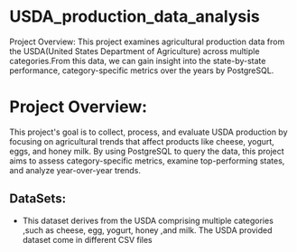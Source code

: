 # USDA_production_data_analysis

Project Overview: This project examines agricultural production data from the USDA(United States Department of Agriculture) across multiple categories.From this data, we can gain insight into the state-by-state performance, category-specific metrics over the years by PostgreSQL. 


# Project Overview:
This project's goal is to collect, process, and evaluate USDA production by focusing on agricultural trends that affect products like cheese, yogurt, eggs, and honey milk. By using PostgreSQL to query the data, this project aims to assess category-specific metrics, examine top-performing states, and analyze year-over-year trends.

## DataSets:
- This dataset derives from the USDA comprising multiple categories ,such as cheese, egg, yogurt, honey ,and milk. The USDA provided dataset come in different CSV files
